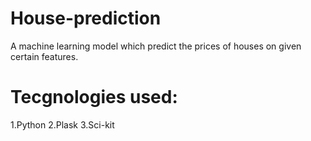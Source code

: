# House-prediction
A machine learning model which predict the prices of houses on given certain features.

# Tecgnologies used:

1.Python
2.Plask
3.Sci-kit
